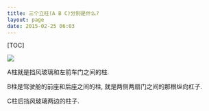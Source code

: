 ```yaml
---
title: 三个立柱(A B C)分别是什么?
layout: page
date: 2015-02-25 06:03
---
```


[TOC]

![](http://i62.tinypic.com/euls7l.jpg)

A柱就是挡风玻璃和左前车门之间的柱.

B柱是驾驶舱的前座和后座之间的柱, 就是两侧两扇门之间的那根纵向杠子.

C柱后挡风玻璃两边的柱子.
